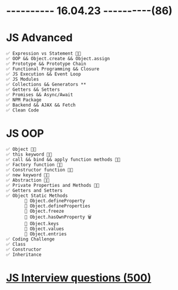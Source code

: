 # ---------- 16.04.23 ----------(86)

# JS Advanced

    ✅ Expression vs Statement 👍🏻
    ✅ OOP && Object.create && Object.assign
    ✅ Prototype && Prototype Chain
    ✅ Functional Programming && Closure
    ✅ JS Execution && Event Loop
    ✅ JS Modules
    ✅ Collections && Generators **
    ✅ Getters && Setters
    ✅ Promises && Async/Await
    ✅ NPM Package
    ✅ Backend && AJAX && Fetch
    ✅ Clean Code

# JS OOP

    ✅ Object 👍🏻
    ✅ this keyword 👍🏻
    ✅ call && bind && apply function methods 👍🏻
    ✅ Factory function 👍🏻
    ✅ Constructor function 👍🏻
    ✅ new keyword 👍🏻
    ✅ Abstraction 👍🏻
    ✅ Private Properties and Methods 👍🏻
    ✅ Getters and Setters
    ✅ Object Static Methods
           🍩 Object.defineProperty
           🍩 Object.defineProperties
           🍩 Object.freeze
           🍩 Object.hasOwnProperty 🗑️
           🍩 Object.keys
           🍩 Object.values
           🍩 Object.entries
    ✅ Coding Challenge
    ✅ Class
    ✅ Constructor
    ✅ Inheritance

# [JS Interview questions (500)](https://github.com/sudheerj/javascript-interview-questions)
